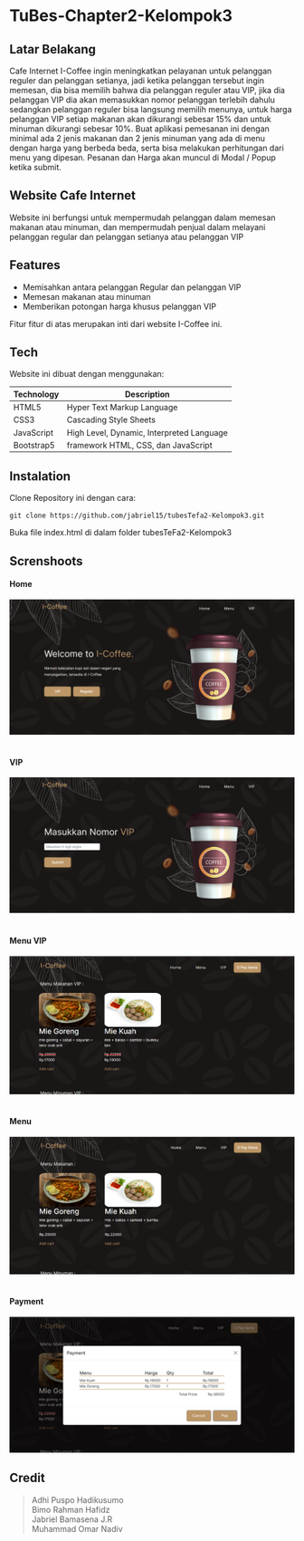 # TuBes-Chapter2-Kelompok3

## Latar Belakang
Cafe Internet I-Coffee ingin meningkatkan pelayanan untuk pelanggan reguler
dan pelanggan setianya, jadi ketika pelanggan tersebut ingin memesan, dia
bisa memilih bahwa dia pelanggan reguler atau VIP, jika dia pelanggan VIP
dia akan memasukkan nomor pelanggan terlebih dahulu sedangkan
pelanggan reguler bisa langsung memilih menunya, untuk harga pelanggan
VIP setiap makanan akan dikurangi sebesar 15% dan untuk minuman
dikurangi sebesar 10%. Buat aplikasi pemesanan ini dengan minimal ada 2
jenis makanan dan 2 jenis minuman yang ada di menu dengan harga yang
berbeda beda, serta bisa melakukan perhitungan dari menu yang dipesan.
Pesanan dan Harga akan muncul di Modal / Popup ketika submit.

## Website Cafe Internet
Website ini berfungsi untuk mempermudah pelanggan dalam memesan makanan atau minuman, dan mempermudah penjual dalam melayani pelanggan regular dan pelanggan setianya atau pelanggan VIP

## Features

- Memisahkan antara pelanggan Regular dan pelanggan VIP
- Memesan makanan atau minuman
- Memberikan potongan harga khusus pelanggan VIP

Fitur fitur di atas merupakan inti dari website I-Coffee ini.


## Tech

Website ini dibuat dengan menggunakan:

| Technology | Description                               |
|------------|-------------------------------------------|
| HTML5      | Hyper Text Markup Language                |
| CSS3       | Cascading Style Sheets                    |
| JavaScript | High Level, Dynamic, Interpreted Language |
| Bootstrap5 | framework HTML, CSS, dan JavaScript       |  


## Instalation
Clone Repository ini dengan cara:<br>

```
git clone https://github.com/jabriel15/tubesTefa2-Kelompok3.git
```

Buka file index.html di dalam folder tubesTeFa2-Kelompok3


## Screnshoots
#### Home
<img src="img/home.png">
<br><br>

#### VIP
<img src="img/vip.png">
<br><br>

#### Menu VIP
<img src="img/menuvip.png">
<br><br>

#### Menu
<img src="img/menu.png">
<br><br>

#### Payment
<img src="img/payment.png">

## Credit
>Adhi Puspo Hadikusumo <br>
>Bimo Rahman Hafidz <br>
>Jabriel Bamasena J.R <br>
>Muhammad Omar Nadiv